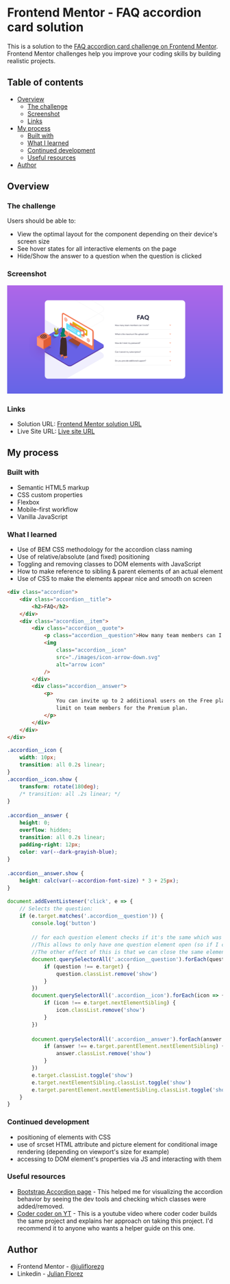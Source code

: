 # Frontend Mentor - FAQ accordion card solution

This is a solution to the [FAQ accordion card challenge on Frontend Mentor](https://www.frontendmentor.io/challenges/faq-accordion-card-XlyjD0Oam). Frontend Mentor challenges help you improve your coding skills by building realistic projects.

## Table of contents

- [Overview](#overview)
  - [The challenge](#the-challenge)
  - [Screenshot](#screenshot)
  - [Links](#links)
- [My process](#my-process)
  - [Built with](#built-with)
  - [What I learned](#what-i-learned)
  - [Continued development](#continued-development)
  - [Useful resources](#useful-resources)
- [Author](#author)

## Overview

### The challenge

Users should be able to:

- View the optimal layout for the component depending on their device's screen size
- See hover states for all interactive elements on the page
- Hide/Show the answer to a question when the question is clicked

### Screenshot

![screenshot](./screenshot.png)

### Links

- Solution URL: [Frontend Mentor solution URL](https://www.frontendmentor.io/solutions/faq-accordion-card-using-css-and-vanilla-js-8q6NhFFwX)
- Live Site URL: [Live site URL](https://juliflorezg.github.io/06_FAQ_accordion/)

## My process

### Built with

- Semantic HTML5 markup
- CSS custom properties
- Flexbox
- Mobile-first workflow
- Vanilla JavaScript

### What I learned

- Use of BEM CSS methodology for the accordion class naming
- Use of relative/absolute (and fixed) positioning
- Toggling and removing classes to DOM elements with JavaScript
- How to make reference to sibling & parent elements of an actual element
- Use of CSS to make the elements appear nice and smooth on screen

```html
<div class="accordion">
	<div class="accordion__title">
		<h2>FAQ</h2>
	</div>
	<div class="accordion__item">
		<div class="accordion__quote">
			<p class="accordion__question">How many team members can I invite?</p>
			<img
				class="accordion__icon"
				src="./images/icon-arrow-down.svg"
				alt="arrow icon"
			/>
		</div>
		<div class="accordion__answer">
			<p>
				You can invite up to 2 additional users on the Free plan. There is no
				limit on team members for the Premium plan.
			</p>
		</div>
	</div>
</div>
```

```css
.accordion__icon {
	width: 10px;
	transition: all 0.2s linear;
}
.accordion__icon.show {
	transform: rotate(180deg);
	/* transition: all .2s linear; */
}

.accordion__answer {
	height: 0;
	overflow: hidden;
	transition: all 0.2s linear;
	padding-right: 12px;
	color: var(--dark-grayish-blue);
}

.accordion__answer.show {
	height: calc(var(--accordion-font-size) * 3 + 25px);
}
```

```js
document.addEventListener('click', e => {
	// Selects the question:
	if (e.target.matches('.accordion__question')) {
		console.log('button')

		// for each question element checks if it's the same which was clicked, when the element is NOT the same, this will remove the class show.
		//This allows to only have one question element open (so if I click on another question element the one which was open will close and the new one will be the only one opened).
		//The other effect of this is that we can close the same element by clicking the question element again (as previously it was only possible by opening another element and there was always one element opened)
		document.querySelectorAll('.accordion__question').forEach(question => {
			if (question !== e.target) {
				question.classList.remove('show')
			}
		})
		document.querySelectorAll('.accordion__icon').forEach(icon => {
			if (icon !== e.target.nextElementSibling) {
				icon.classList.remove('show')
			}
		})

		document.querySelectorAll('.accordion__answer').forEach(answer => {
			if (answer !== e.target.parentElement.nextElementSibling) {
				answer.classList.remove('show')
			}
		})
		e.target.classList.toggle('show')
		e.target.nextElementSibling.classList.toggle('show')
		e.target.parentElement.nextElementSibling.classList.toggle('show')
	}
}
```

### Continued development

- positioning of elements with CSS
- use of srcset HTML attribute and picture element for conditional image rendering (depending on viewport's size for example)
- accessing to DOM element's properties via JS and interacting with them

### Useful resources

- [Bootstrap Accordion page](https://getbootstrap.com/docs/5.0/components/accordion/) - This helped me for visualizing the accordion behavior by seeing the dev tools and checking which classes were added/removed.
- [Coder coder on YT](https://www.youtube.com/watch?v=FboXxLxg8eo) - This is a youtube video where coder coder builds the same project and explains her approach on taking this project. I'd recommend it to anyone who wants a helper guide on this one.

## Author

- Frontend Mentor - [@juliflorezg](https://www.frontendmentor.io/profile/juliflorezg)
- Linkedin - [Julian Florez](https://www.linkedin.com/in/julian-florez-585161153/)
